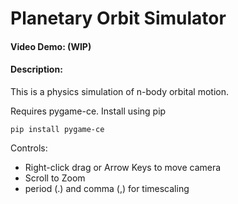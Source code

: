 # Planetary Orbit Simulator
#### Video Demo: (WIP)
#### Description:
This is a physics simulation of n-body orbital motion. 

Requires pygame-ce. Install using pip
```
pip install pygame-ce
```

Controls:
* Right-click drag or Arrow Keys to move camera
* Scroll to Zoom
* period (.) and comma (,) for timescaling